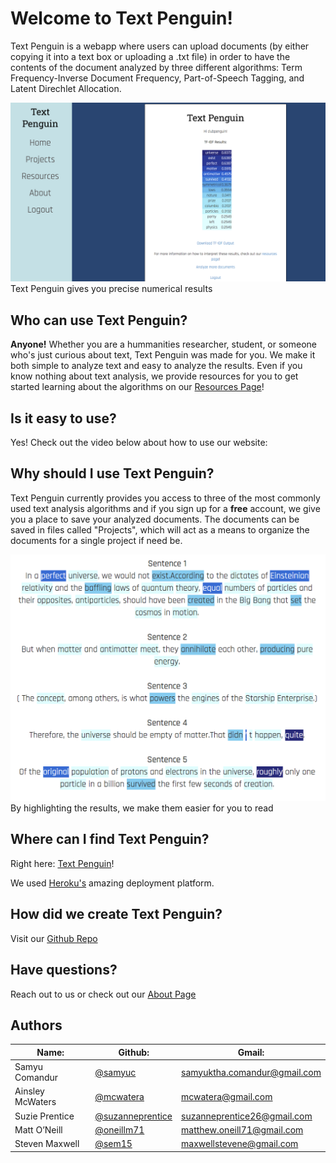 # Welcome to Text Penguin!

Text Penguin is a webapp where users can upload documents (by either copying it into a text box or uploading a .txt file) in order to have the contents of the document analyzed by three different algorithms:
Term Frequency-Inverse Document Frequency, Part-of-Speech Tagging, and Latent Direchlet Allocation. 

![](tfidfcolor.jpg)
 Text Penguin gives you precise numerical results

## Who can use Text Penguin?

<b>Anyone!</b> Whether you are a hummanities researcher, student, or someone who's just curious about text, Text Penguin was made for you. We make it both simple to analyze text and easy to analyze the results. Even if you know nothing about text analysis, we provide resources for you to get started learning about the algorithms on our [Resources Page](http://textpenguin.herokuapp.com/resources/)!

## Is it easy to use? 

Yes! Check out the video below about how to use our website:

## Why should I use Text Penguin?

Text Penguin currently provides you access to three of the most commonly used text analysis algorithms and if you sign up for a <b>free</b> account, we give you a place to save your analyzed documents.
The documents can be saved in files called "Projects", which will act as a means to organize the documents for a single project if need be.


![](sentences.jpg)
 By highlighting the results, we make them easier for you to read

## Where can I find Text Penguin?

Right here: [Text Penguin](http://textpenguin.herokuapp.com/)! 

We used [Heroku's](https://www.heroku.com/home) amazing deployment platform.

## How did we create Text Penguin?

Visit our [Github Repo]( https://github.com/SCCapstone/ClubPenguinFanPage)

## Have questions? 

Reach out to us or check out our [About Page]( http://textpenguin.herokuapp.com/about/)


## Authors

|Name:                 |Github:                                                  |Gmail:                                |
|----------------------|---------------------------------------------------------|--------------------------------------|
|Samyu Comandur        |[@samyuc](https://github.com/samyuc)                     |samyuktha.comandur@gmail.com          |
|Ainsley McWaters      |[@mcwatera](https://github.com/mcwatera)                 |mcwatera@gmail.com                    |
|Suzie Prentice        |[@suzanneprentice](https://github.com/suzanneprentice)   |suzanneprentice26@gmail.com           |
|Matt O’Neill          |[@oneillm71](https://github.com/oneillm71)               |matthew.oneill71@gmail.com            |
|Steven Maxwell        |[@sem15](https://github.com/sem15)                       |maxwellstevene@gmail.com              |
